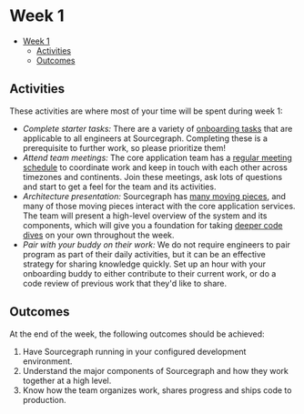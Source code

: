 # Week 1

- [Week 1](#week-1)
  - [Activities](#activities)
  - [Outcomes](#outcomes)

## Activities

These activities are where most of your time will be spent during week 1:

- *Complete starter tasks:* There are a variety of [onboarding tasks](https://about.sourcegraph.com/handbook/engineering/onboarding#starter-tasks) that are applicable to all engineers at Sourcegraph. Completing these is a prerequisite to further work, so please prioritize them!
- *Attend team meetings:* The core application team has a [regular meeting schedule](https://about.sourcegraph.com/handbook/engineering/core-application#processes) to coordinate work and keep in touch with each other across timezones and continents. Join these meetings, ask lots of questions and start to get a feel for the team and its activities.
- *Architecture presentation:* Sourcegraph has [many moving pieces](https://docs.sourcegraph.com/dev/background-information/architecture), and many of those moving pieces interact with the core application services. The team will present a high-level overview of the system and its components, which will give you a foundation for taking [deeper code dives](index.md#service-tours) on your own throughout the week.
- *Pair with your buddy on their work:* We do not require engineers to pair program as part of their daily activities, but it can be an effective strategy for sharing knowledge quickly. Set up an hour with your onboarding buddy to either contribute to their current work, or do a code review of previous work that they'd like to share.

## Outcomes

At the end of the week, the following outcomes should be achieved:

1. Have Sourcegraph running in your configured development environment.
2. Understand the major components of Sourcegraph and how they work together at a high level.
3. Know how the team organizes work, shares progress and ships code to production.
